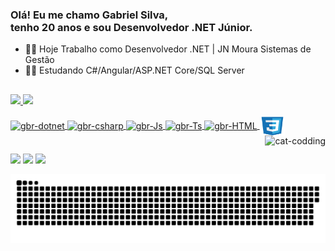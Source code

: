 ### Olá! Eu me chamo Gabriel Silva, <br> tenho 20 anos e sou Desenvolvedor .NET Júnior.


- 👨‍💻 Hoje Trabalho como Desenvolvedor .NET | JN Moura Sistemas de Gestão
- 👨‍🎓 Estudando C#/Angular/ASP.NET Core/SQL Server

##

 <div>
  <a href="https://github.com/gbrGabriel">
  <img height="168em" src="https://github-readme-stats.vercel.app/api?username=gbrGabriel&show_icons=true&theme=dracula&include_all_commits=true&count_private=true"/>
  <img height="168em" src="https://github-readme-stats.vercel.app/api/top-langs/?username=gbrGabriel&layout=compact&langs_count=7&theme=dracula"/>
</div>
  <div style="display: inline_block"><br>
  <img align="center" alt="gbr-dotnet" height="30" width="30" src="https://cdn.worldvectorlogo.com/logos/dotnet.svg">
  <img align="center" alt="gbr-csharp" height="30" width="30" src="https://cdn.worldvectorlogo.com/logos/c--4.svg">
  <img align="center" alt="gbr-Js" height="30" width="40" src="https://cdn.worldvectorlogo.com/logos/logo-javascript.svg">
  <img align="center" alt="gbr-Ts" height="30" width="40" src="https://cdn.worldvectorlogo.com/logos/typescript.svg">
  <img align="center" alt="gbr-HTML" height="30" width="40" src="https://cdn.worldvectorlogo.com/logos/html-1.svg">
  <img align="center" alt="gbr-CSS" height="30" width="40" src="https://raw.githubusercontent.com/devicons/devicon/master/icons/css3/css3-original.svg">

  <img align="right" alt="cat-codding" src="https://media.tenor.com/images/56074b63a3b147fe7ac2ff71d3e9fc26/tenor.gif">
</div>
 
 ##
 
  <div>
  <a href = "gabrielgbr.contato@gmail.com"><img src="https://img.shields.io/badge/Gmail-D14836?style=for-the-badge&logo=gmail&logoColor=white" target="_blank"></a>
  <a href="https://www.linkedin.com/in/gbrgabriel" target="_blank"><img src="https://img.shields.io/badge/-LinkedIn-%230077B5?style=for-the-badge&logo=linkedin&logoColor=white" target="_blank"></a> 
  <a href = "https://github.com/gbrGabriel"><img src="https://img.shields.io/badge/GitHub-100000?style=for-the-badge&logo=github&logoColor=white" target="_blank"></a>
  </div  
   
  ##
   
  ![Snake animation](https://github.com/gbrGabriel/gbrGabriel/blob/output/github-contribution-grid-snake.svg)
